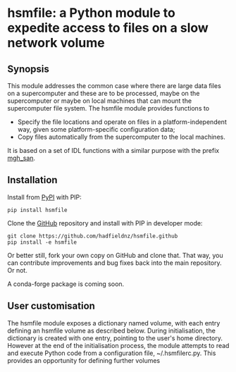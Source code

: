 # hsmfile: a Python module to expedite access to files on a slow network volume

## Synopsis

This module addresses the common case where there are large data files on a supercomputer and these are to be processed, maybe on the
supercomputer or maybe on local machines that can mount the supercomputer file system. The hsmfile module provides functions to

  * Specify the file locations and operate on files in a platform-independent way, given some
    platform-specific configuration data;
  * Copy files automatically from the supercomputer to the local machines.

It is based on a set of IDL functions with a similar purpose with the prefix
[mgh_san](https://github.com/hadfieldnz/idl-roms/tree/master/san).

## Installation
Install from [PyPI](https://pypi.org/) with PIP:
```
pip install hsmfile
```

Clone the [GitHub](https://github.com/) repository and install with PIP in developer mode:
```
git clone https://github.com/hadfieldnz/hsmfile.github
pip install -e hsmfile
```
Or better still, fork your own copy on GitHub and clone that. That way, you can contribute improvements and bug fixes back into the main repository. Or not.

A conda-forge package is coming soon.

## User customisation

The hsmfile module exposes a dictionary named volume, with each entry defining an hsmfile
volume as described below. During initialisation, the dictionary is created with one
entry, pointing to the user's home directory. However at the end of the initialisation
process, the module attempts to read and execute Python code from a configuration
file, ~/.hsmfilerc.py. This provides an opportunity for defining further volumes


